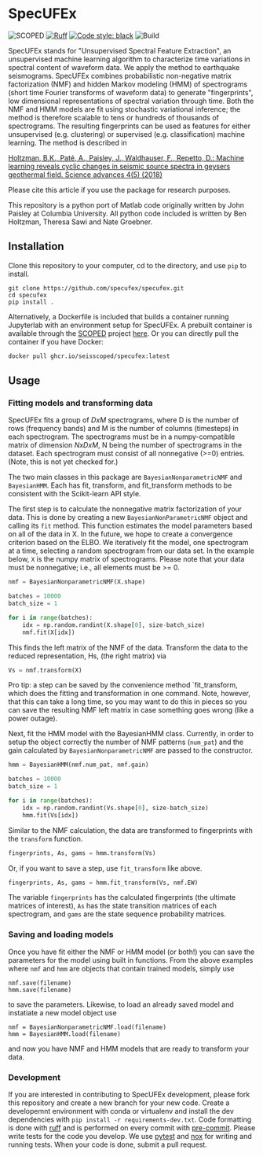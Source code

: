 # SpecUFEx

![SCOPED](https://img.shields.io/endpoint?url=https://runkit.io/wangyinz/scoped/branches/master/Specufex)
[![Ruff](https://img.shields.io/endpoint?url=https://raw.githubusercontent.com/astral-sh/ruff/main/assets/badge/v2.json)](https://github.com/astral-sh/ruff)
[![Code style: black](https://img.shields.io/badge/code%20style-black-000000.svg)](https://github.com/psf/black)
![Build](https://github.com/ngroebner/specufex/actions/workflows/python-app.yml/badge.svg?branch=main)

SpecUFEx stands for "Unsupervised Spectral Feature Extraction", an unsupervised machine learning algorithm to characterize time variations in spectral content of waveform data. We apply the method to earthquake seismograms. SpecUFEx combines probabilistic non-negative matrix factorization (NMF) and hidden Markov modeling (HMM) of spectrograms (short time Fourier transforms of waveform data) to generate "fingerprints", low dimensional representations of spectral variation through time. Both the NMF and HMM models are fit using stochastic variational inference; the method is therefore scalable to tens or hundreds of thousands of spectrograms. The resulting fingerprints can be used as features for either unsupervised (e.g. clustering) or supervised (e.g. classification) machine learning. The method is described in

[Holtzman, B.K., Paté, A., Paisley, J., Waldhauser, F., Repetto, D.: Machine learning reveals cyclic changes in seismic source spectra in geysers geothermal field. Science advances 4(5) (2018)](https://advances.sciencemag.org/content/4/5/eaao2929)

Please cite this article if you use the package for research purposes.

This repository is a python port of Matlab code originally written by John Paisley at Columbia University. All python code included is written by Ben Holtzman, Theresa Sawi and Nate Groebner.

## Installation

Clone this repository to your computer, cd to the directory, and use `pip` to install.

``` shell
git clone https://github.com/specufex/specufex.git
cd specufex
pip install .
```

Alternatively, a Dockerfile is included that builds a container running Jupyterlab with an environment setup for SpecUFEx. A prebuilt container is available through the [SCOPED](https://github.com/SeisSCOPED) project [here](https://github.com/SeisSCOPED/specufex/pkgs/container/specufex). Or you can directly pull the container if you have Docker:

```bash
docker pull ghcr.io/seisscoped/specufex:latest
```

## Usage

### Fitting models and transforming data

SpecUFEx fits a group of $D x M$ spectrograms, where D is the number of rows (frequency bands) and M is the number of columns (timesteps) in each spectrogram. The spectrograms must be in a numpy-compatible matrix of dimension $N x D x M$, N being the number of spectrograms in the dataset. Each spectrogram must consist of all nonnegative (>=0) entries. (Note, this is not yet checked for.)

The two main classes in this package are `BayesianNonparametricNMF` and `BayesianHMM`. Each has fit, transform, and fit_transform methods to be consistent with the Scikit-learn API style.

The first step is to calculate the nonnegative matrix factorization of your data. This is done by creating a new `BayesianNonParametricNMF` object and calling its `fit` method. This function estimates the model parameters based on all of the data in X.  In the future, we hope to create a convergence criterion based on the ELBO. We iteratively fit the model, one spectrogram at a time, selecting a random spectrogram from our data set. In the example below, `X` is the numpy matrix of spectrograms. Please note that your data must be nonnegative; i.e., all elements must be >= 0.

```python
nmf = BayesianNonparametricNMF(X.shape)

batches = 10000
batch_size = 1

for i in range(batches):
    idx = np.random.randint(X.shape[0], size-batch_size)
    nmf.fit(X[idx])
```

This finds the left matrix of the NMF of the data. Transform the data to the reduced representation, Hs, (the right matrix) via

```python
Vs = nmf.transform(X)
```

Pro tip: a step can be saved by the convenience method `fit_transform, which does the fitting and transformation in one command.  Note, however, that this can take a long time, so you may want to do this in pieces so you can save the resulting NMF left matrix in case something goes wrong (like a power outage).

Next, fit the HMM model with the BayesianHMM class. Currently, in order to setup the object correctly the number of NMF patterns (`num_pat`) and the gain calculated by `BayesianNonparametricNMF` are passed to the constructor.

```python
hmm = BayesianHMM(nmf.num_pat, nmf.gain)

batches = 10000
batch_size = 1

for i in range(batches):
    idx = np.random.randint(Vs.shape[0], size-batch_size)
    hmm.fit(Vs[idx])
```

Similar to the NMF calculation, the data are transformed to fingerprints with the `transform` function.

```python
fingerprints, As, gams = hmm.transform(Vs)
```

Or, if you want to save a step, use `fit_transform` like above.

```python
fingerprints, As, gams = hmm.fit_transform(Vs, nmf.EW)
```

The variable `fingerprints` has the calculated fingerprints (the ultimate matrices of interest), `As` has the state transition matrices of each spectrogram, and `gams` are the state sequence probability matrices.

### Saving and loading models

Once you have fit either the NMF or HMM model (or both!) you can save the parameters for the model using built in functions. From the above examples where `nmf` and `hmm` are objects that contain trained models, simply use

```shell
nmf.save(filename)
hmm.save(filename)
```

to save the parameters. Likewise, to load an already saved model and instatiate a new model object use

```shell
nmf = BayesianNonparametricNMF.load(filename)
hmm = BayesianHMM.load(filename)
```

and now you have NMF and HMM models that are ready to transform your data.

### Development

If you are interested in contributing to SpecUFEx development, please fork this repository and create a new branch for your new code. Create a developemnt environment with conda or virtualenv and install the dev dependencies with `pip install -r requirements-dev.txt`.  Code formatting is done with [ruff](https://docs.astral.sh/ruff/) and is performed on every commit with [pre-commit](https://pre-commit.com). Please write tests for the code you develop. We use [pytest](https://docs.pytest.org/en/7.1.x/) and [nox](https://nox.thea.codes/en/stable/) for writing and running tests. When your code is done, submit a pull request.
